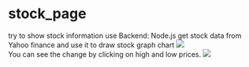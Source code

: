 # stock_page
try to show stock information 
use Backend: Node.js 
get stock data from Yahoo finance and use it to draw stock graph chart 
<img src="https://user-images.githubusercontent.com/54439341/211130692-2013656f-11cb-420b-b78a-4a0143897e78.gif"/>
<br>
You can see the change by clicking on high and low prices.
<img src="https://user-images.githubusercontent.com/54439341/211130850-4e857926-0d0a-43f6-9ed2-b6ec75103925.gif"/>

